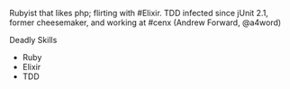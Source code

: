 Rubyist that likes php; flirting with #Elixir. TDD infected since jUnit 2.1, former cheesemaker, and working at #cenx (Andrew Forward, @a4word)

Deadly Skills
* Ruby
* Elixir
* TDD

